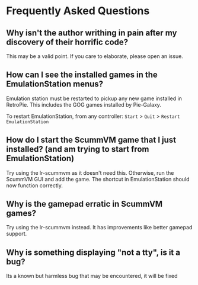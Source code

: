 # Frequently Asked Questions

## Why isn't the author writhing in pain after my discovery of their horrific code?

This may be a valid point. If you care to elaborate, please open an issue.

## How can I see the installed games in the EmulationStation menus?

Emulation station must be restarted to pickup any new game installed in RetroPie.  This includes the GOG games installed by Pie-Galaxy.

To restart EmulationStation, from any controller:
`Start` > `Quit` > `Restart EmulationStation`

## How do I start the ScummVM game that I just installed?  (and am trying to start from EmulationStation)

Try using the lr-scummvm as it doesn't need this.  Otherwise, run the ScummVM GUI and add the game.  The shortcut in EmulationStation should now function correctly.  

## Why is the gamepad erratic in ScummVM games?

Try using the lr-scummvm instead.   It has improvements like better gamepad support.

## Why is something displaying "not a tty", is it a bug?

Its a known but harmless bug that may be encountered, it will be fixed

